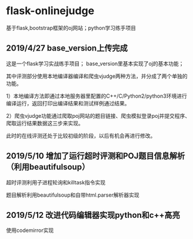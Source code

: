 # flask-onlinejudge
基于flask,bootstrap框架的oj网站；python学习练手项目

## 2019/4/27 base_version上传完成 
这是一个flask学习实战练手项目； 
base_version里基本实现了oj的基本功能；
 
其中评测部分使用本地编译器编译和爬虫vjudge两种方法，并分成了两个单独的功能。

1）本地编译方法即通过本地服务器里配置的C++/C/Python2/python3环境进行编译运行，返回打印出编译结果和测试样例通过结果。

2）爬虫vjudge功能通过爬取poj网站的题目链接、爬虫模拟登录poj并提交程序、爬取运行结果数据这三步来实现。
 
此时的在线评测还处于比较初级的阶段，以后有机会再进行修改。


## 2019/5/10 增加了运行超时评测和POJ题目信息解析（利用beautifulsoup）

超时评测利用子进程轮询和killtask指令实现

题目解析利用beautifulsoup和自带html.parser解析器实现

## 2019/5/12 改进代码编辑器实现python和c++高亮

使用codemirror实现
